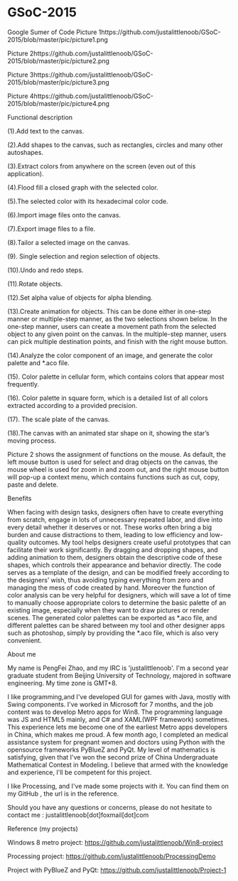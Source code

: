 # GSoC-2015
Google Sumer of Code
Picture 1https://github.com/justalittlenoob/GSoC-2015/blob/master/pic/picture1.png

Picture 2https://github.com/justalittlenoob/GSoC-2015/blob/master/pic/picture2.png

Picture 3https://github.com/justalittlenoob/GSoC-2015/blob/master/pic/picture3.png

Picture 4https://github.com/justalittlenoob/GSoC-2015/blob/master/pic/picture4.png

Functional description

(1).Add text to the canvas.

(2).Add shapes to the canvas, such as rectangles, circles and many other autoshapes.

(3).Extract colors from anywhere on the screen (even out of this application).

(4).Flood fill a closed graph with the selected color.

(5).The selected color with its hexadecimal color code.

(6).Import image files onto the canvas.

(7).Export image files to a file.

(8).Tailor a selected image on the canvas.

(9). Single selection and region selection of objects.

(10).Undo and redo steps.

(11).Rotate objects.

(12).Set alpha value of objects for alpha blending.

(13).Create animation for objects. This can be done either in one-step manner or multiple-step manner, as the two selections shown below. In the one-step manner, users can create a movement path from the selected object to any given point on the canvas. In the multiple-step manner, users can pick multiple destination points, and finish with the right mouse button.

(14).Analyze the color component of an image, and generate the color palette and *.aco file.

(15). Color palette in cellular form, which contains colors that appear most frequently.

(16). Color palette in square form, which is a detailed list of all colors extracted according to a provided precision.

(17). The scale plate of the canvas.

(18).The canvas with an animated star shape on it, showing the star’s moving process.

Picture 2 shows the assignment of functions on the mouse. As default, the left mouse button is used for select and drag objects on the canvas, the mouse wheel is used for zoom in and zoom out, and the right mouse button will pop-up a context menu, which contains functions such as cut, copy, paste and delete.

Benefits

When facing with design tasks, designers often have to create everything from scratch, engage in lots of unnecessary repeated labor, and dive into every detail whether it deserves or not. These works often bring a big burden and cause distractions to them, leading to low efficiency and low-quality outcomes. 
My tool helps designers create useful prototypes that can facilitate their work significantly. By dragging and dropping shapes, and adding animation to them, designers obtain the descriptive code of these shapes, which controls their appearance and behavior directly. The code serves as a template of the design, and can be modified freely according to the designers’ wish, thus avoiding typing everything from zero and managing the mess of code created by hand.
Moreover the function of color analysis can be very helpful for designers, which will save a lot of time to manually choose appropriate colors to determine the basic palette of an existing image, especially when they want to draw pictures or render scenes. The generated color palettes can be exported as *.aco file, and different palettes can be shared between my tool and other designer apps such as photoshop, simply by providing the *.aco file, which is also very convenient.

About me

My name is PengFei Zhao, and my IRC is 'justalittlenoob'. 
I'm a second year graduate student from Beijing University of  Technology, majored in software engineering.
My time zone is GMT+8.

I like programming,and I've developed GUI for games with Java,  mostly with Swing components.
I've worked in Microsoft for 7 months, and the job content was to  develop Metro apps for Win8.
The programming language was JS and HTML5 mainly, and C# and XAML(WPF framework) sometimes.
This experience lets me become one of the earliest Metro apps  developers in China, which makes me proud.
A few month ago, I completed an medical assistance system for  pregnant women and doctors using Python with the opensource frameworks PyBlueZ and PyQt.
My level of mathematics is satisfying, given that I've won the second prize of China Undergraduate Mathematical Contest in Modeling.
I believe that armed with the knowledge and experience, I'll be competent for this project.

I like Processing, and I've made some projects with it. You can find  them on my GitHub , the url is in the reference.

Should you have any questions or concerns, please do not hesitate  to contact me : justalittlenoob[dot]foxmail[dot]com

Reference (my projects)

Windows 8 metro project: https://github.com/justalittlenoob/Win8-project

Processing project: https://github.com/justalittlenoob/ProcessingDemo

Project with PyBlueZ and PyQt: https://github.com/justalittlenoob/Project-1

